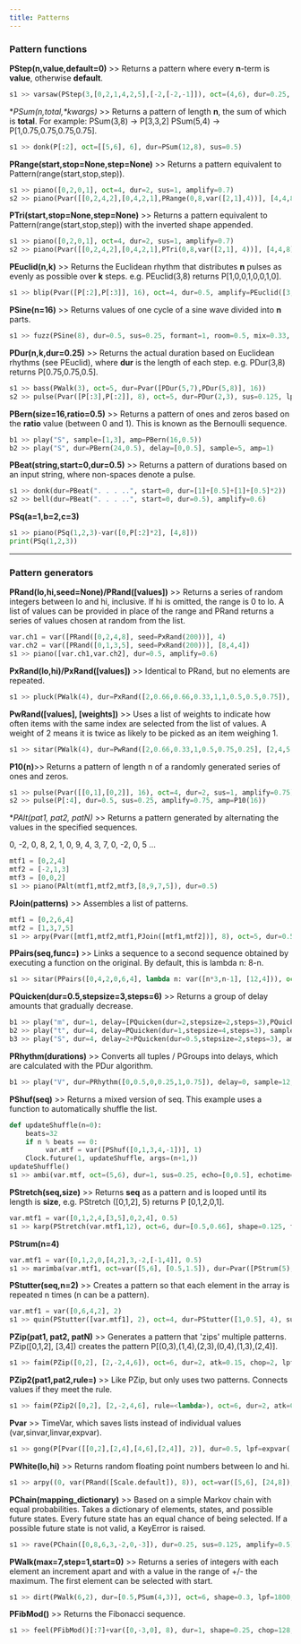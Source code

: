 ```yaml
---
title: Patterns
---
```



### Pattern functions 

**PStep(n,value,default=0)** >> Returns a pattern where every **n**-term is **value**, otherwise **default**.
```python
s1 >> varsaw(PStep(3,[0,2,1,4,2,5],[-2,[-2,-1]]), oct=(4,6), dur=0.25, sus=0.125, lpf=linvar([200,4000], 8))
```

**PSum(n,total,\**kwargs)** >> Returns a pattern of length **n**, the sum of which is **total**. For example: PSum(3,8) -> P[3,3,2] PSum(5,4) -> P[1,0.75,0.75,0.75,0.75].
```python
s1 >> donk(P[:2], oct=[[5,6], 6], dur=PSum(12,8), sus=0.5)
```

**PRange(start,stop=None,step=None)** >> Returns a pattern equivalent to Pattern(range(start,stop,step)).
```python
s1 >> piano([0,2,0,1], oct=4, dur=2, sus=1, amplify=0.7)
s2 >> piano(Pvar([[0,2,4,2],[0,4,2,1],PRange(0,8,var([2,1],4))], [4,4,8]), dur=Pvar([0.5,PDur([3,5],8)], [1,3]))
```

**PTri(start,stop=None,step=None)** >> Returns a pattern equivalent to Pattern(range(start,stop,step)) with the inverted shape appended.
```python
s1 >> piano([0,2,0,1], oct=4, dur=2, sus=1, amplify=0.7)
s2 >> piano(Pvar([[0,2,4,2],[0,4,2,1],PTri(0,8,var([2,1], 4))], [4,4,8]), dur=Pvar([0.5,PDur([3,5], 8)],[1,3]))
```

**PEuclid(n,k)** >> Returns the Euclidean rhythm that distributes **n** pulses as evenly as possible over **k** steps. e.g. PEuclid(3,8) returns P[1,0,0,1,0,0,1,0].
```python
s1 >> blip(Pvar([P[:2],P[:3]], 16), oct=4, dur=0.5, amplify=PEuclid([3,5,5,3],[7,8]))
```

**PSine(n=16)** >> Returns values of one cycle of a sine wave divided into **n** parts.
```python
s1 >> fuzz(PSine(8), dur=0.5, sus=0.25, formant=1, room=0.5, mix=0.33, pan=PSine(32))
```

**PDur(n,k,dur=0.25)** >> Returns the actual duration based on Euclidean rhythms (see PEuclid), where **dur** is the length of each step. e.g. PDur(3,8) returns P[0.75,0.75,0.5].
```python
s1 >> bass(PWalk(3), oct=5, dur=Pvar([PDur(5,7),PDur(5,8)], 16))
s2 >> pulse(Pvar([P[:3],P[:2]], 8), oct=5, dur=PDur(2,3), sus=0.125, lpf=expvar([400,4000], 16), lpr=0.75, amp=P10(16))
```

**PBern(size=16,ratio=0.5)** >> Returns a pattern of ones and zeros based on the **ratio** value (between 0 and 1). This is known as the Bernoulli sequence.
```python
b1 >> play("S", sample=[1,3], amp=PBern(16,0.5))
b2 >> play("S", dur=PBern(24,0.5), delay=[0,0.5], sample=5, amp=1)
```

**PBeat(string,start=0,dur=0.5)** >> Returns a pattern of durations based on an input string, where non-spaces denote a pulse.
```python
s1 >> donk(dur=PBeat(". . . ..", start=0, dur=[1]+[0.5]+[1]+[0.5]*2))
s2 >> bell(dur=PBeat(". . . ..", start=0, dur=0.5), amplify=0.6)
```

**PSq(a=1,b=2,c=3)**
```python
s1 >> piano(PSq(1,2,3)-var([0,P[:2]*2], [4,8]))
print(PSq(1,2,3))
```


---
### Pattern generators


**PRand(lo,hi,seed=None)/PRand([values])** >> Returns a series of random integers between lo and hi, inclusive. If hi is omitted, the range is 0 to lo. A list of values can be provided in place of the range and PRand returns a series of values chosen at random from the list.
```python
var.ch1 = var([PRand([0,2,4,8], seed=PxRand(200))], 4)
var.ch2 = var([PRand([0,1,3,5], seed=PxRand(200))], [8,4,4])
s1 >> piano([var.ch1,var.ch2], dur=0.5, amplify=0.6)
```

**PxRand(lo,hi)/PxRand([values])** >> Identical to PRand, but no elements are repeated.
```python
s1 >> pluck(PWalk(4), dur=PxRand([2,0.66,0.66,0.33,1,1,0.5,0.5,0.75]), oct=6, formant=3, tremolo=3, room=0.6, mix=0.3, amplify=0.65)
```

**PwRand([values], [weights])** >> Uses a list of weights to indicate how often items with the same index are selected from the list of values.
A weight of 2 means it is twice as likely to be picked as an item weighing 1.
```python
s1 >> sitar(PWalk(4), dur=PwRand([2,0.66,0.33,1,0.5,0.75,0.25], [2,4,5,3,7,6,1]), oct=PwRand([6,6,7,5], [4,3,2,1]), room=0.6, mix=0.5, amplify=0.65)
```

**P10(n)**>> Returns a pattern of length n of a randomly generated series of ones and zeros.
```python
s1 >> pulse(Pvar([[0,1],[0,2]], 16), oct=4, dur=2, sus=1, amplify=0.75)
s2 >> pulse(P[:4], dur=0.5, sus=0.25, amplify=0.75, amp=P10(16))
```

**PAlt(pat1, pat2, *patN)** >> Returns a pattern generated by alternating the values in the specified sequences.

0, -2, 0, 8, 2, 1, 0, 9, 4, 3, 7, 0, -2, 0, 5 ...
```python
mtf1 = [0,2,4]
mtf2 = [-2,1,3]
mtf3 = [0,0,2]
s1 >> piano(PAlt(mtf1,mtf2,mtf3,[8,9,7,5]), dur=0.5)
```

**PJoin(patterns)** >> Assembles a list of patterns.
```python
mtf1 = [0,2,6,4]
mtf2 = [1,3,7,5]
s1 >> arpy(Pvar([mtf1,mtf2,mtf1,PJoin([mtf1,mtf2])], 8), oct=5, dur=0.5, formant=3, room=0.5, mix=0.3)
```

**PPairs(seq,func=<lambda>)** >> Links a sequence to a second sequence obtained by executing a function on the original. By default, this is lambda n: 8-n.
```python
s1 >> sitar(PPairs([0,4,2,0,6,4], lambda n: var([n*3,n-1], [12,4])), oct=4, dur=0.5, amplify=0.4)
```

**PQuicken(dur=0.5,stepsize=3,steps=6)** >> Returns a group of delay amounts that gradually decrease.
```python
b1 >> play("m", dur=1, delay=[PQuicken(dur=2,stepsize=2,steps=3),PQuicken(dur=2,stepsize=2,steps=6)], sus=0.125, amplify=0.4)
b2 >> play("t", dur=4, delay=PQuicken(dur=1,stepsize=4,steps=3), sample=2, amplify=0.6)
b3 >> play("S", dur=4, delay=2+PQuicken(dur=0.5,stepsize=2,steps=3), amplify=0.65)
```

**PRhythm(durations)** >> Converts all tuples / PGroups into delays, which are calculated with the PDur algorithm.
```python
b1 >> play("V", dur=PRhythm([0,0.5,0,0.25,1,0.75]), delay=0, sample=12, amplify=0.65)
```

**PShuf(seq)** >> Returns a mixed version of seq. This example uses a function to automatically shuffle the list.
```python
def updateShuffle(n=0):
    beats=32
    if n % beats == 0:
         var.mtf = var([PShuf([0,1,3,4,-1])], 1)
    Clock.future(1, updateShuffle, args=(n+1,))
updateShuffle()
s1 >> ambi(var.mtf, oct=(5,6), dur=1, sus=0.25, echo=[0,0.5], echotime=2, room=0.66, mix=0.3, amplify=0.5)
```

**PStretch(seq,size)** >> Returns **seq** as a pattern and is looped until its length is **size**, e.g. PStretch ([0,1,2], 5) returns P [0,1,2,0,1].
```python
var.mtf1 = var([0,1,2,4,[3,5],0,2,4], 0.5)
s1 >> karp(PStretch(var.mtf1,12), oct=6, dur=[0.5,0.66], shape=0.125, formant=0, rate=0.125, amplify=0.66)
```

**PStrum(n=4)**
```python
var.mtf1 = var([0,1,2,0,[4,2],3,-2,[-1,4]], 0.5)
s1 >> marimba(var.mtf1, oct=var([5,6], [0.5,1.5]), dur=Pvar([PStrum(5),PStrum(2)], 16), shape=0.25, room=0.5, mix=0.5, amplify=1)
```

**PStutter(seq,n=2)** >> Creates a pattern so that each element in the array is repeated n times (n can be a pattern).
```python
var.mtf1 = var([0,6,4,2], 2)
s1 >> quin(PStutter([var.mtf1], 2), oct=4, dur=PStutter([1,0.5], 4), sus=0.25, amplify=0.65)
```

**PZip(pat1, pat2, patN)** >> Generates a pattern that 'zips' multiple patterns. PZip([0,1,2], [3,4]) creates the pattern P[(0,3),(1,4),(2,3),(0,4),(1,3),(2,4)].
```python
s1 >> faim(PZip([0,2], [2,-2,4,6]), oct=6, dur=2, atk=0.15, chop=2, lpf=1800, vib=2, amplify=0.5)
```

**PZip2(pat1,pat2,rule=<lambda>)** >> Like PZip, but only uses two patterns. Connects values if they meet the rule.
```python
s1 >> faim(PZip2([0,2], [2,-2,4,6], rule=<lambda>), oct=6, dur=2, atk=0.15, chop=2, lpf=1800, vib=2, amplify=0.5)
```

**Pvar** >> TimeVar, which saves lists instead of individual values (var,sinvar,linvar,expvar).
```python
s1 >> gong(P[Pvar([[0,2],[2,4],[4,6],[2,4]], 2)], dur=0.5, lpf=expvar([800,8000], [4,0]), pan=sinvar([-0.65,0.65], 8), amplify=0.75)
```

**PWhite(lo,hi)** >> Returns random floating point numbers between lo and hi.
```python
s1 >> arpy((0, var(PRand([Scale.default]), 8)), oct=var([5,6], [24,8]), dur=PDur(5,8), room=0.5, mix=sinvar(0.3,0.75), pan=PWhite(-1,1), amplify=0.65)
```

**PChain(mapping_dictionary)** >> Based on a simple Markov chain with equal probabilities. Takes a dictionary of elements, states, and possible future states. Every future state has an equal chance of being selected. If a possible future state is not valid, a KeyError is raised.
```python
s1 >> rave(PChain([0,8,6,3,-2,0,-3]), dur=0.25, sus=0.125, amplify=0.5)
```

**PWalk(max=7,step=1,start=0)** >> Returns a series of integers with each element an increment apart and with a value in the range of +/- the maximum. The first element can be selected with start.
```python
s1 >> dirt(PWalk(6,2), dur=[0.5,PSum(4,3)], oct=6, shape=0.3, lpf=1800, pan=(-0.65,0.65), amplify=0.25)
```

**PFibMod()** >> Returns the Fibonacci sequence.
```python
s1 >> feel(PFibMod()[:7]+var([0,-3,0], 8), dur=1, shape=0.25, chop=128, room=0.75, mix=0.5)

```